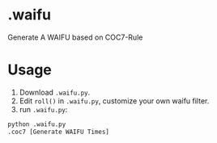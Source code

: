 # .waifu
Generate A WAIFU based on COC7-Rule

# Usage
1. Download `.waifu.py`.
2. Edit `roll()` in `.waifu.py`, customize your own waifu filter.
3. run `.waifu.py`:
```python
python .waifu.py
.coc7 [Generate WAIFU Times]
```
